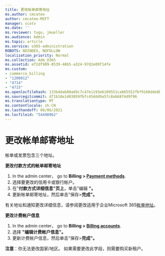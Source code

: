 ```yaml
---
title: 更改帐单邮寄地址
ms.author: cmcatee
author: cmcatee-MSFT
manager: scotv
ms.date: ''
ms.reviewer: tugu, jmueller
ms.audience: Admin
ms.topic: article
ms.service: o365-administration
ROBOTS: NOINDEX, NOFOLLOW
localization_priority: Normal
ms.collection: Adm_O365
ms.assetid: ef2df989-8539-48b5-a324-97d2e09f14fe
ms.custom:
- commerce_billing
- "1200012"
- "4714"
- "4715"
ms.openlocfilehash: 133b4dab80a69c7c47e1193e6109551ca665552fbf9168dde8be14096336efe5
ms.sourcegitcommit: d71b18e1403859fbfc45ddd9a57c8ab68f4d9f96
ms.translationtype: MT
ms.contentlocale: zh-CN
ms.lasthandoff: 08/06/2021
ms.locfileid: "54498962"
---
```

# <a name="change-your-billing-address"></a>更改帐单邮寄地址

帐单或发票包含三个地址。

**更改付款方式的帐单邮寄地址**

1. In the admin center， go to **Billing > [Payment methods](https://go.microsoft.com/fwlink/p/?linkid=2018806)**.
2. 选择要更改的信用卡或银行帐户。
3. 在"**付款方式详细信息"页上**，单击"编辑 **"。**
4. 更新帐单邮寄地址，然后单击"保存>**完成"。**

有关地址和通知更改详细信息，请参阅更改适用于企业Microsoft 365[帐单地址](/microsoft-365/commerce/billing-and-payments/change-your-billing-addresses)。

**更改计费帐户信息**

1. In the admin center， go to **Billing > [Billing accounts](https://admin.microsoft.com/Adminportal/Home?source=applauncher#/BillingAccounts/billing-accounts)**.
2. 选择 **"编辑计费帐户信息"。**
3. 更新计费帐户信息，然后单击"保存>**完成"。**

**注意**：你无法更改国家/地区。 如果需要更改此字段，则需要购买新租户。
